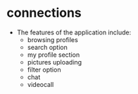 # connections

 - The features of the application include:
      - browsing profiles
      - search option
      - my profile section
      - pictures uploading
      - filter option
      - chat
      - videocall

